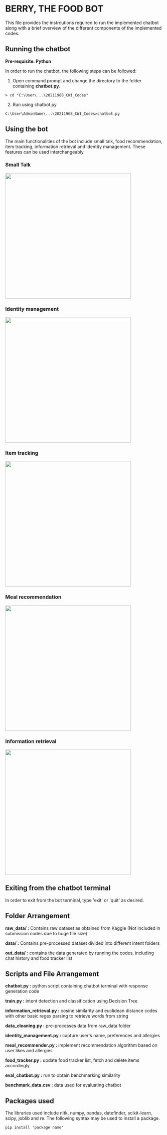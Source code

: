 # BERRY, THE FOOD BOT
This file provides the instrcutions required to run the implemented chatbot along with a brief overview of the different components of the implemented codes.

## Running the chatbot

**Pre-requisite: Python**

In order to run the chatbot, the following steps can be followed:
1. Open command prompt and change the directory to the folder containing **chatbot.py**.
```
> cd "C:\User\...\20211968_CW1_Codes"
```
2. Run using chatbot.py
```
C:\User\AdminName\...\20211968_CW1_Codes>chatbot.py 
```

## Using the bot

The main functionalities of the bot include small talk, food recommendation, item tracking, information retrieval and identity management. These features can be used interchangeably.

### Small Talk
<p float="left">
  <img
       src=
       width="300" height="400"/>
</p>

### Identity management
<p float="left">
  <img
       src=
       width="300" height="400"/>
</p>

### Item tracking
<p float="left">
  <img
       src=
       width="300" height="400"/>
</p>

### Meal recommendation
<p float="left">
  <img
       src=
       width="300" height="400"/>
</p>

### Information retrieval
<p float="left">
  <img
       src=
       width="300" height="400"/>
</p>



## Exiting from the chatbot terminal

In order to exit from the bot terminal, type 'exit' or 'quit' as desired.


## Folder Arrangement

**raw_data/ :** Contains raw dataset as obtained from Kaggle (Not included in submission codes due to huge file size)

**data/ :** Contains pre-processed dataset divided into different intent folders

**out_data/ :** contains the data generated by running the codes, including chat history and food tracker list

## Scripts and File Arrangement
**chatbot.py :** python script containing chatbot terminal with response generation code

**train.py :** intent detection and classification using Decision Tree

**information_retrieval.py :** cosine similarity and euclidean distance codes with other basic regex parsing to retrieve words from string

**data_cleaning.py :** pre-processes data from raw_data folder

**identity_management.py :** capture user's name, preferences and allergies

**meal_recommender.py :** implement recommendation algorithm based on user likes and allergies

**food_tracker.py :** update food tracker list, fetch and delete items accordingly

**eval_chatbot.py :** run to obtain benchmarking similarity

**benchmark_data.csv :** data used for evaluating chatbot

## Packages used

The libraries used include nltk, numpy, pandas, datefinder, scikit-learn, scipy, joblib and re. The following syntax may be used to install a package.

```
pip install 'package name'
```


